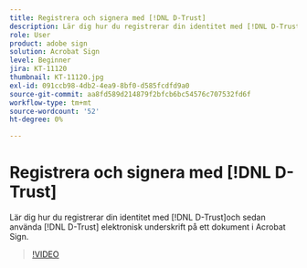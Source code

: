 ```yaml
---
title: Registrera och signera med [!DNL D-Trust]
description: Lär dig hur du registrerar din identitet med [!DNL D-Trust] och sedan använda den digitala signaturen [!DNL D-Trust] på ett dokument i Acrobat Sign
role: User
product: adobe sign
solution: Acrobat Sign
level: Beginner
jira: KT-11120
thumbnail: KT-11120.jpg
exl-id: 091ccb98-4db2-4ea9-8bf0-d585fcdfd9a0
source-git-commit: aa8fd589d214879f2bfcb6bc54576c707532fd6f
workflow-type: tm+mt
source-wordcount: '52'
ht-degree: 0%

---
```


# Registrera och signera med [!DNL D-Trust]

Lär dig hur du registrerar din identitet med [!DNL D-Trust]och sedan använda [!DNL D-Trust] elektronisk underskrift på ett dokument i Acrobat Sign.

>[!VIDEO](https://video.tv.adobe.com/v/3410193?quality=12&learn=on&hidetitle=true)
